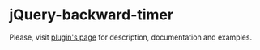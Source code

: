jQuery-backward-timer
=====================

Please, visit [plugin's page](http://oblalex.github.io/jQuery-backward-timer/)
for description, documentation and examples.
